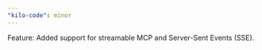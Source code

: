 ```yaml
---
"kilo-code": minor
---
```


Feature: Added support for streamable MCP and Server-Sent Events (SSE).
